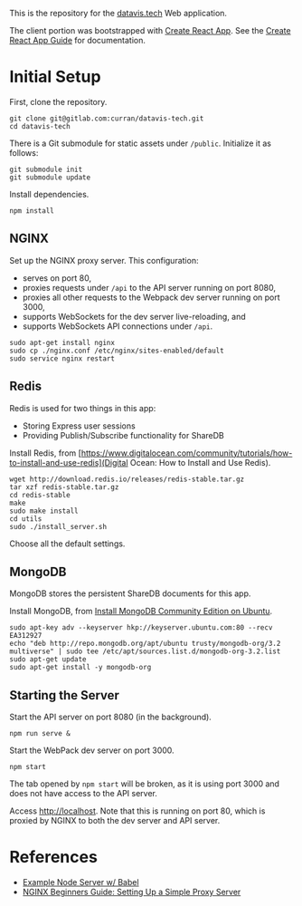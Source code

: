 This is the repository for the [datavis.tech](datavis.tech) Web application.

The client portion was bootstrapped with [Create React App](https://github.com/facebookincubator/create-react-app). See the [Create React App Guide](https://github.com/facebookincubator/create-react-app/blob/master/template/README.md) for documentation.

# Initial Setup

First, clone the repository.

```
git clone git@gitlab.com:curran/datavis-tech.git
cd datavis-tech
```

There is a Git submodule for static assets under `/public`. Initialize it as follows:

```
git submodule init
git submodule update
```

Install dependencies.

```
npm install
```

## NGINX

Set up the NGINX proxy server. This configuration:

 * serves on port 80,
 * proxies requests under `/api` to the API server running on port 8080,
 * proxies all other requests to the Webpack dev server running on port 3000,
 * supports WebSockets for the dev server live-reloading, and
 * supports WebSockets API connections under `/api`.

```
sudo apt-get install nginx
sudo cp ./nginx.conf /etc/nginx/sites-enabled/default
sudo service nginx restart
```

## Redis

Redis is used for two things in this app:

 * Storing Express user sessions
 * Providing Publish/Subscribe functionality for ShareDB

Install Redis, from [https://www.digitalocean.com/community/tutorials/how-to-install-and-use-redis](Digital Ocean: How to Install and Use Redis).

```
wget http://download.redis.io/releases/redis-stable.tar.gz
tar xzf redis-stable.tar.gz
cd redis-stable
make
sudo make install
cd utils
sudo ./install_server.sh
```

Choose all the default settings.

## MongoDB

MongoDB stores the persistent ShareDB documents for this app.

Install MongoDB, from [Install MongoDB Community Edition on Ubuntu](https://docs.mongodb.org/manual/tutorial/install-mongodb-on-ubuntu/).

```
sudo apt-key adv --keyserver hkp://keyserver.ubuntu.com:80 --recv EA312927
echo "deb http://repo.mongodb.org/apt/ubuntu trusty/mongodb-org/3.2 multiverse" | sudo tee /etc/apt/sources.list.d/mongodb-org-3.2.list
sudo apt-get update
sudo apt-get install -y mongodb-org
```

## Starting the Server

Start the API server on port 8080 (in the background).

```
npm run serve &
```

Start the WebPack dev server on port 3000.
```
npm start
```

The tab opened by `npm start` will be broken, as it is using port 3000 and does not have access to the API server.

Access [http://localhost](http://localhost). Note that this is running on port 80, which is proxied by NGINX to both the dev server and API server.

# References

 * [Example Node Server w/ Babel](https://github.com/babel/example-node-server)
 * [NGINX Beginners Guide: Setting Up a Simple Proxy Server](http://nginx.org/en/docs/beginners_guide.html#proxy)
